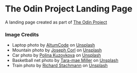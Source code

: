 # The Odin Project Landing Page

A landing page created as part of [The Odin Project](https://www.theodinproject.com/lessons/foundations-landing-page)

### Image Credits
- Laptop photo by [AltumCode](https://unsplash.com/@altumcode) on [Unsplash](https://unsplash.com/photos/turned-on-laptop-computer-dC6Pb2JdAqs)
- Mountain photo by [Joseph Corl](https://unsplash.com/@jcorl) on [Unsplash](https://unsplash.com/photos/a-mountain-covered-in-snow-and-clouds-under-a-cloudy-sky-em_aAn2T-wk)
- Car photo by [Polina Kuzovkova](https://unsplash.com/@p_kuzovkova) on [Unsplash](https://unsplash.com/photos/red-and-white-sedan-on-road-near-buildings-during-daytime-lbx3NsxU924)
- Basketball net photo by [Tara-mae Miller](https://unsplash.com/@taramaemil) on [Unsplash](https://unsplash.com/photos/a-basketball-hoop-on-top-of-a-metal-pole-K9003zUdrHQ)
- Train photo by [Richard Stachmann](https://unsplash.com/@stachmann) on [Unsplash](https://unsplash.com/photos/a-subway-train-pulling-into-a-subway-station-uxAkoaGz6bw)
